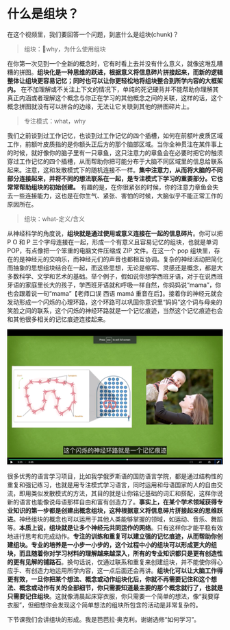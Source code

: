 # 什么是组块？

在这个视频里，我们要回答一个问题，到底什么是组块(chunk)？

> 组块：why，为什么使用组块

在你第一次见到一个全新的概念时，它有时看上去并没有什么意义，就像这堆乱糟糟的拼图。**组块化是一种思维的跃进，根据意义将信息碎片拼接起来，而新的逻辑整体让组块更容易记忆；同时也可以让你更轻松地将组块整合到所学内容的大框架内。** 在不加理解或不关注上下文的情况下，单纯的死记硬背并不能帮助你理解其真正内涵或者理解这个概念与你正在学习的其他概念之间的关联，这样的话，这个概念拼图就没有可以拼合的边缘，无法让它关联到其他的拼图碎片上。

> 专注模式：what，why

我们之前谈到过工作记忆，也谈到过工作记忆的四个插槽，如何在前额叶皮质区域工作，前额叶皮质指的是你额头正后方的那个脑部区域。当你全神贯注在某件事上的时候，就好像你的脑子里有一只章鱼，这只注意力的章鱼会在必要时把它的触须穿过工作记忆的四个插槽，从而帮助你把可能分布于大脑不同区域里的信息给联系起来。注意，这和发散模式下的随机连接不一样。**集中注意力，从而将大脑的不同部分连接起来，并将不同的想法联系在一起，是专注模式下学习的重要部分。它也常常帮助组块的初始创建。** 有趣的是，在你很紧张的时候，你的注意力章鱼会失去一些连接能力，这也是在你生气、紧张、害怕的时候，大脑似乎不能正常工作的原因所在。

> 组块：what-定义/含义

从神经科学的角度说，**组块就是通过使用或意义连接在一起的信息碎片**。你可以把 P O 和 P 三个字母连接在一起，形成一个有意义且容易记忆的组块，也就是单词 POP，有点像把一个笨重的电脑文件压缩成 ZIP 文件。在这一个 pop 组块里，存在的是神经元的交响乐，而神经元们的声音也都相互协调。复杂的神经活动把简化而抽象的思想组块结合在一起，而这些思想，无论是缩写、灵感还是概念，都是大多数科学、文学和艺术的基础。举个例子，假如说你想学西班牙语，对于在说西班牙语的家庭里长大的孩子，学西班牙语就和呼吸一样自然，你妈妈说“mama”，你也会跟着说一句“mama”【老师口误 西语 mamá 重音在后】。接着你的神经元就会发动形成一个闪烁的心理环路，这个环路可以巩固你意识里“妈妈”这个词与母亲的笑脸之间的联系，这个闪烁的神经环路就是一个记忆痕迹，当然这个记忆痕迹也会和其他很多相关的记忆痕迹连接起来。

![](./1.png)

很多优秀的语言学习项目，比如我学俄罗斯语的国防语言学院，都是通过结构性的重复和强记练习，也就是用专注模式学习语言，同时运用和母语国家的人的自由交流，即用类似发散模式的方法，其目的就是让你铭记基础的词汇和搭配，这样你说新的语言也能像说母语那样自由和富有创造力了。**事实上，在某个学术领域获得专业知识的第一步都是创建出概念组块，这种根据意义将信息碎片拼接起来的思维跃进**。神经组块的概念也可以运用于其他人类能够掌握的领域，如运动、音乐、舞蹈等。**本质上说，组块就是让多个神经元共同运作的网络**。只有这样你才能平稳有效地进行思考和完成动作。**专注的训练和重复可以建立强的记忆痕迹，从而帮助你创建组块。专业的培养是一小步一小步的，这个过程中小的组块可以形成更大的组块，而且随着你对学习材料的理解越来越深入，所有的专业知识都只是更有创造性的更有见解的铺路石**。换句话说，仅通过联系和重复来创建组块，并不能使你得心应手、有创造力地运用所学内容，这一点后面还会再讲。**组块化可以让大脑工作得更有效，一旦你把某个想法、概念或动作组块化后，你就不再需要记住和这个想法、概念或动作有关的全部细节，你只需要知道最主要的那个概念就行了，也就是只需要记住组块**。这就像清晨起床穿衣服，你只需要一个简单的想法，像“我要穿衣服”，但细想你会发现这个简单想法的组块所包含的活动是非常复杂的。

下节课我们会讲组块的形成。我是芭芭拉·奥克利。谢谢选修“如何学习”。
